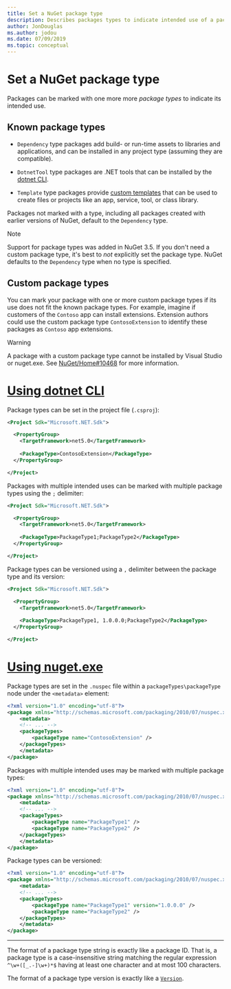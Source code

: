 ```yaml
---
title: Set a NuGet package type
description: Describes packages types to indicate intended use of a package.
author: JonDouglas
ms.author: jodou
ms.date: 07/09/2019
ms.topic: conceptual
---
```


# Set a NuGet package type

Packages can be marked with one more more *package types* to indicate its intended use.

## Known package types

- `Dependency` type packages add build- or run-time assets to libraries and applications, and can be installed in any project type (assuming they are compatible).

- `DotnetTool` type packages are .NET tools that can be installed by the [dotnet CLI](/dotnet/articles/core/tools/index).

- `Template` type packages provide [custom templates](/dotnet/core/tools/custom-templates) that can be used to create files or projects like an app, service, tool, or class library.

Packages not marked with a type, including all packages created with earlier versions of NuGet, default to the `Dependency` type.

> [!NOTE]
> Support for package types was added in NuGet 3.5.
> If you don't need a custom package type, it's best to *not* explicitly set the package type.
> NuGet defaults to the `Dependency` type when no type is specified.

## Custom package types

You can mark your package with one or more custom package types if its use does not fit the known package types. For example, imagine if customers of the `Contoso` app can install extensions. Extension authors could use the custom package type `ContosoExtension` to identify these packages as `Contoso` app extensions.

> [!WARNING]
> A package with a custom package type cannot be installed by Visual Studio or nuget.exe. See [NuGet/Home#10468](https://github.com/NuGet/Home/issues/10468) for more information.

# [Using dotnet CLI](#tab/dotnet)

Package types can be set in the project file (`.csproj`):

```xml
<Project Sdk="Microsoft.NET.Sdk">

  <PropertyGroup>
    <TargetFramework>net5.0</TargetFramework>
    
    <PackageType>ContosoExtension</PackageType>
  </PropertyGroup>

</Project>
```

Packages with multiple intended uses can be marked with multiple package types using the `;` delimiter:

```xml
<Project Sdk="Microsoft.NET.Sdk">

  <PropertyGroup>
    <TargetFramework>net5.0</TargetFramework>
    
    <PackageType>PackageType1;PackageType2</PackageType>
  </PropertyGroup>

</Project>
```

Package types can be versioned using a `,` delimiter between the package type and its version:

```xml
<Project Sdk="Microsoft.NET.Sdk">

  <PropertyGroup>
    <TargetFramework>net5.0</TargetFramework>
    
    <PackageType>PackageType1, 1.0.0.0;PackageType2</PackageType>
  </PropertyGroup>

</Project>

```

# [Using nuget.exe](#tab/nugetexe)

Package types are set in the `.nuspec` file within a `packageTypes\packageType` node under the `<metadata>` element:

```xml
<?xml version="1.0" encoding="utf-8"?>
<package xmlns="http://schemas.microsoft.com/packaging/2010/07/nuspec.xsd">
    <metadata>
    <!-- ... -->
    <packageTypes>
        <packageType name="ContosoExtension" />
    </packageTypes>
    </metadata>
</package>
```

Packages with multiple intended uses may be marked with multiple package types:

```xml
<?xml version="1.0" encoding="utf-8"?>
<package xmlns="http://schemas.microsoft.com/packaging/2010/07/nuspec.xsd">
    <metadata>
    <!-- ... -->
    <packageTypes>
        <packageType name="PackageType1" />
        <packageType name="PackageType2" />
    </packageTypes>
    </metadata>
</package>
```

Package types can be versioned:

```xml
<?xml version="1.0" encoding="utf-8"?>
<package xmlns="http://schemas.microsoft.com/packaging/2010/07/nuspec.xsd">
    <metadata>
    <!-- ... -->
    <packageTypes>
        <packageType name="PackageType1" version="1.0.0.0" />
        <packageType name="PackageType2" />
    </packageTypes>
    </metadata>
</package>
```

---


The format of a package type string is exactly like a package ID. That is, a package type is a case-insensitive string matching the regular expression `^\w+([_.-]\w+)*$` having at least one character and at most 100 characters.

The format of a package type version is exactly like a [`Version`](/dotnet/api/system.version).
